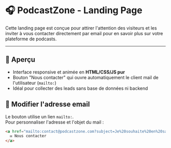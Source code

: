 # 🎧 PodcastZone - Landing Page

Cette landing page est conçue pour attirer l'attention des visiteurs et les inviter à vous contacter directement par email pour en savoir plus sur votre plateforme de podcasts.

---

## 🚀 Aperçu

- Interface responsive et animée en **HTML/CSS/JS pur**
- Bouton "Nous contacter" qui ouvre automatiquement le client mail de l'utilisateur (`mailto:`)
- Idéal pour collecter des leads sans base de données ni backend

## 📩 Modifier l'adresse email

Le bouton utilise un lien `mailto:`.  
Pour personnaliser l'adresse et l'objet du mail :

```html
<a href="mailto:contact@podcastzone.com?subject=Je%20souhaite%20en%20savoir%20plus%20sur%20votre%20plateforme" class="contact-button">
  ✉️ Nous contacter
</a>

